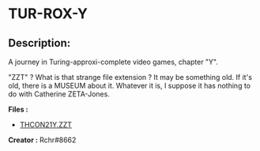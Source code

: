 
# TUR-ROX-Y
## Description:
A journey in Turing-approxi-complete video games, chapter "Y".

"ZZT" ? What is that strange file extension ?
It may be something old. If it's old, there is a MUSEUM about it.
Whatever it is, I suppose it has nothing to do with Catherine ZETA-Jones.

**Files :**
- [THCON21Y.ZZT](https://challenges.thcon.party/reverse-recher-turrox-y/THCON21Y.ZZT)

**Creator :**
Rchr#8662

